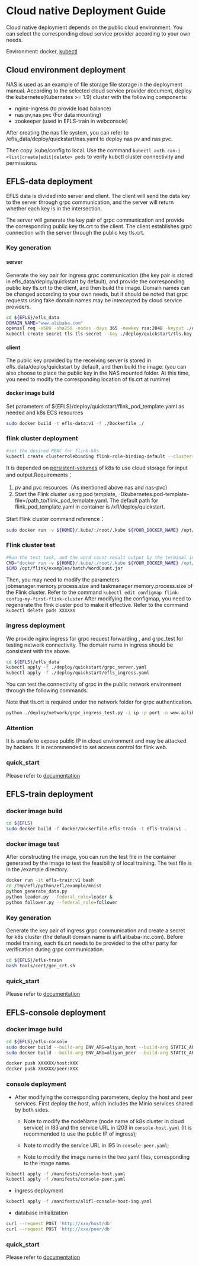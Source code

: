 # Cloud native Deployment Guide
Cloud native deployment depends on the public cloud environment. You can select the corresponding cloud service provider according to your own needs.

Environment: docker, [kubectl](https://kubernetes.io/docs/tasks/tools/)

## Cloud environment deployment

NAS is used as an example of file storage file storage in the deployment manual. 
According to the selected cloud service provider document, deploy the kubernetes(Kubernetes >= 1.9) cluster with the following components:
- nginx-ingress (to provide load balance)
- nas pv,nas pvc (For data mounting)
- zookeeper (used in EFLS-train in webconsole)

After creating the nas file system, you can refer to /efls_data/deploy/quickstart/nas.yaml to deploy nas pv and nas pvc.

Then copy .kube/config to local. Use the command `kubectl auth can-i <list|create|edit|delete> pods` to verify kubctl cluster connectivity and permissions.

## EFLS-data deployment

EFLS data is divided into server and client. The client will send the data key to the server through grpc communication, and the server will return whether each key is in the intersection.

The server will generate the key pair of grpc communication and provide the corresponding public key tls.crt to the client. The client establishes grpc connection with the server through the public key tls.crt.

### Key generation

#### server

Generate the key pair for ingress grpc communication (the key pair is stored in efls_data/deploy/quickstart by default), and provide the corresponding public key tls.crt to the client, and then build the image. Domain names can be changed according to your own needs, but it should be noted that grpc requests using fake domain names may be intercepted by cloud service providers.

```bash
cd ${EFLS}/efls_data
DOMAIN_NAME="www.alibaba.com"
openssl req -x509 -sha256 -nodes -days 365 -newkey rsa:2048 -keyout ./deploy/quickstart/tls.key -out ./deploy/quickstart/tls.crt -subj "/CN=${DOMAIN_NAME}/O=${DOMAIN_NAME}"
kubectl create secret tls tls-secret --key ./deploy/quickstart/tls.key --cert ./deploy/quickstart/tls.crt
```

#### client
The public key provided by the receiving server is stored in efls_data/deploy/quickstart by default, and then build the image. (you can also choose to place the public key in the NAS mounted folder. At this time, you need to modify the corresponding location of tls.crt at runtime)

#### docker image build
Set parameters of ${EFLS}/deploy/quickstart/flink_pod_template.yaml as needed and k8s ECS resources

```bash
sudo docker build -t efls-data:v1 -f ./Dockerfile ./
```

### flink cluster deployment

```bash
#set the desired RBAC for flink-k8s
kubectl create clusterrolebinding flink-role-binding-default --clusterrole=edit --serviceaccount=default:default
```

It is depended on [persistent-volumes](https://kubernetes.io/docs/concepts/storage/persistent-volumes/) of k8s to use cloud storage for input and output.Requirements：

1. pv and pvc resources（As mentioned above nas and nas-pvc）
2. Start the Flink cluster using pod template, -Dkubernetes.pod-template-file=/path_to/flink_pod_template.yaml.
The default path for flink_pod_template.yaml in container is /xfl/deploy/quickstart.

Start Flink cluster command reference：

```bash
sudo docker run -v ${HOME}/.kube/:/root/.kube ${YOUR_DOCKER_NAME} /opt/flink/bin/kubernetes-session.sh -Dkubernetes.cluster-id=my-first-flink-cluster -Dkubernetes.container.image=${YOUR_DOCKER_NAME} -Dkubernetes.pod-template-file=/xfl/deploy/quickstart/flink_pod_template.yaml
```

### Flink cluster test

```bash
#Run the test task, and the word count result output by the terminal indicates that the flick deployment is successful
CMD="docker run -v ${HOME}/.kube/:/root/.kube ${YOUR_DOCKER_NAME} /opt/flink/bin/flink run --target kubernetes-session -Dkubernetes.cluster-id=my-first-flink-cluster"
$CMD /opt/flink/examples/batch/WordCount.jar
```

Then, you may need to modify the parameters jobmanager.memory.process.size and taskmanager.memory.process.size of the Flink cluster. Refer to the command
`kubectl edit configmap flink-config-my-first-flink-cluster`
After modifying the configmap, you need to regenerate the flink cluster pod to make it effective. Refer to the command `kubectl delete pods XXXXXX`

### ingress deployment

We provide nginx ingress for grpc request forwarding , and grpc_test for testing network connectivity. The domain name in ingress should be consistent with the above.

```bash
cd ${EFLS}/efls_data
kubectl apply -f ./deploy/quickstart/grpc_server.yaml
kubectl apply -f ./deploy/quickstart/efls_ingress.yaml
```

You can test the connectivity of grpc in the public network environment through the following commands.

Note that tls.crt is required under the network folder for grpc authentication.

```bash
python ./deploy/network/grpc_ingress_test.py -i ip -p port -n www.ailibaba.com
```

### Attention

It is unsafe to expose public IP in cloud environment and may be attacked by hackers.
It is recommended to set access control for flink web.

### quick_start

Please refer to [documentation](quick_start_efls_data_CN.md)


## EFLS-train deployment

### docker image build

```bash
cd ${EFLS}
sudo docker build -f docker/Dockerfile.efls-train -t efls-train:v1 .
```

### docker image test

After constructing the image, you can run the test file in the container generated by the image to test the feasibility of local training. The test file is in the /example directory.

```bash
docker run -it efls-train:v1 bash
cd /tmp/efl/python/efl/example/mnist
python generate_data.py
python leader.py --federal_role=leader &
python follower.py --federal_role=follower
```

### Key generation

Generate the key pair of ingress grpc communication and create a secret for k8s cluster (the default domain name is alifl.alibaba-inc.com). Before model training, each tls.crt needs to be provided to the other party for verification during grpc communication.

```bash
cd ${EFLS}/efls-train 
bash tools/cert/gen_crt.sh
```

### quick_start

Please refer to [documentation](quick_start_efls_train_CN.md)

## EFLS-console deployment

### docker image build

```bash
cd ${EFLS}/efls-console
sudo docker build --build-arg ENV_ARG=aliyun_host --build-arg STATIC_ARG=host --build-arg EXPOSE_ARG=5000 -t XXXXXX/host:XXX .
sudo docker build --build-arg ENV_ARG=aliyun_peer --build-arg STATIC_ARG=peer --build-arg EXPOSE_ARG=5001 -t XXXXXX/peer:XXX .

docker push XXXXXX/host:XXX
docker push XXXXXX/peer:XXX
```

### console deployment

- After modifying the corresponding parameters, deploy the host and peer services. First deploy the host, which includes the Minio services shared by both sides.
  
  - Note to modify the nodeName (node name of k8s cluster in cloud service) in l83 and the service URL in l203 in `console-host.yaml` (It is recommended to use the public IP of ingress);
   
  - Note to modify the service URL in l95 in `console-peer.yaml`;
   
  - Note to modify the image name in the two yaml files, corresponding to the image name.

```bash
kubectl apply -f /manifests/console-host.yaml
kubectl apply -f /manifests/console-peer.yaml
```

- ingress deployment

```bash
kubectl apply -f /manifests/alifl-console-host-ing.yaml
```

- database initialization

```bash
curl --request POST 'http://xxx/host/db'
curl --request POST 'http://xxx/peer/db'
```

### quick_start

Please refer to [documentation](quick_start_efls_console_CN.md)


